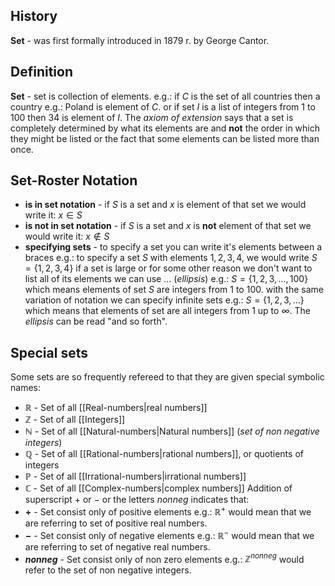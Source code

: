 ## History
**Set** - was first formally introduced in 1879 r. by George Cantor.
## Definition
**Set** - set is collection of elements. e.g.: if $C$ is the set of all countries then a country e.g.: Poland is element of $C$. or if set $I$ is a list of integers from $1$ to $100$ then $34$ is element of $I$. The *axiom of extension* says that a set is completely determined by what its elements are and **not** the order in which they might be listed or the fact that some elements can be listed more than once.
## Set-Roster Notation
- **is in set notation** - if $S$ is a set and $x$ is element of that set we would write it: $x \in S$
- **is not in set notation** - if $S$ is a set and $x$ is **not** element of that set we would write it: $x \notin S$
- **specifying sets** - to specify a set you can write it's elements between a braces e.g.: to specify a set $S$ with elements $1, 2, 3, 4,$ we would write $S = \{1,2,3,4\}$ if a set is large or for some other reason we don't want to list all of its elements we can use $...$ (*ellipsis*) e.g.: $S = \{1,2,3,...,100\}$ which means elements of set $S$ are integers from $1$ to $100$. with the same variation of notation we can specify infinite sets e.g.: $S = \{1,2,3,...\}$ which means that elements of set are all integers from $1$ up to $\infty$. The *ellipsis* can be read "and so forth".
## Special sets
Some sets are so frequently refereed to that they are given special symbolic names:
- **$\mathbb{R}$** - Set of all [[Real-numbers|real numbers]]
- **$\mathbb{Z}$** - Set of all [[Integers]]
- **$\mathbb{N}$** - Set of all [[Natural-numbers|Natural numbers]] (*set of non negative integers*)
- **$\mathbb{Q}$** - Set of all [[Rational-numbers|rational numbers]], or quotients of integers
- **$\mathbb{P}$** - Set of all [[Irrational-numbers|irrational numbers]]
- **$\mathbb{C}$** - Set of all [[Complex-numbers|complex numbers]]
Addition of superscript $+$ or $-$ or the letters $nonneg$ indicates that:
- **$+$** - Set consist only of positive elements e.g.: $\mathbb{R}^+$ would mean that we are referring to set of positive real numbers.
- **$-$** - Set consist only of negative elements e.g.: $\mathbb{R}^-$ would mean that we are referring to set of negative real numbers.
- **$nonneg$** - Set consist only of non zero elements e.g.: $\mathbb{Z}^{nonneg}$ would refer to the set of non negative integers.